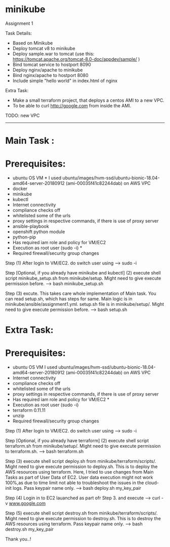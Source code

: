 # minikube
Assignment 1

Task Details:
- Based on Minikube
- Deploy tomcat v8 to minikube
- Deploy sample.war to tomcat (use this: https://tomcat.apache.org/tomcat-8.0-doc/appdev/sample/ )
- Bind tomcat service to hostport 8090
- Deploy nginx/apache to minikube
- Bind nginx/apache to hostport 8080
- Include simple "hello world" in index.html of nginx

Extra Task:
- Make a small terraform project, that deploys a centos AMI to a new VPC.
- To be able to curl http://google.com from inside the AMI.

TODO: new VPC
_________________________________________________________________________________________________________________

# Main Task :
   # Prerequisites:
   - ubuntu OS VM *
      I used ubuntu/images/hvm-ssd/ubuntu-bionic-18.04-amd64-server-20180912 (ami-00035f41c82244dab) on AWS VPC
   - docker
   - minikube 
   - kubectl 
   - Internet connectivity
   - compliance checks off
   - whitelisted some of the urls
   - proxy settings in respective commands, if there is use of proxy server
   - ansible-playbook 
   - openshift python module
   - python-pip
   - Has required iam role and policy for VM/EC2
   - Execution as root user (sudo -i) *
   - Required firewall/security group changes

Step
(1) After login to VM/EC2. do switch user using
   --> sudo -i 

Step [Optional, if you already have minikube and kubectl] 
(2) execute shell script minikube_setup.sh from minikube/setup. Might need to give execute permission before.
   --> bash minikube_setup.sh
   
Step 
(3) excute. This takes care whole implementation of Main task. You can read setup.sh, which has steps for same. Main logic is in minikube/ansible/assignment1.yml. setup.sh file is in minikube/setup/. Might need to give execute permission before.
   --> bash setup.sh

# Extra Task:
   # Prerequisites:
   - ubuntu OS VM
      I used ubuntu/images/hvm-ssd/ubuntu-bionic-18.04-amd64-server-20180912 (ami-00035f41c82244dab) on AWS VPC
   - Internet connectivity
   - compliance checks off
   - whitelisted some of the urls
   - proxy settings in respective commands, if there is use of proxy server
   - Has required iam role and policy for VM/EC2 *
   - Execution as root user (sudo -i)
   - terraform 0.11.11
   - unzip
   - Required firewall/security group changes

Step
(1) After login to VM/EC2. do switch user using
   --> sudo -i 

Step [Optional, if you already have terraform] 
(2) execute shell script terraform.sh from minikube/setup/. Might need to give execute permission to terraform.sh.
   --> bash terraform.sh
   
Step
(3) execute shell script deploy.sh from minikube/terraform/scripts/. Might need to give execute permission to deploy.sh. This is to deploy the AWS resources using terraform. Here, I tried to use changes from Main Tasks as part of User Data of EC2. User data execution might not work 100%,as due to time limit not able to troubleshoot the issues in the cloud-init logs. Pass keypair name only.
   --> bash deploy.sh my_key_pair
   
Step
(4) Login in to EC2 lauanched as part ofr Step 3. and execute 
   --> curl -v www.google.com
   
Step
(5) execute shell script destroy.sh from minikube/terraform/scripts/. Might need to give execute permission to destroy.sh. This is to destroy the AWS resources using terraform. Pass keypair name only.
   --> bash destroy.sh my_key_pair
 
 Thank you..!

